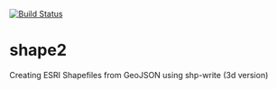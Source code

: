 [![Build Status](https://travis-ci.com/rodkwithnasa/shape2.svg?branch=master)](http://travis-ci.org/rodkwithnasa/shape2)
# shape2
Creating ESRI Shapefiles from GeoJSON using shp-write (3d version)
